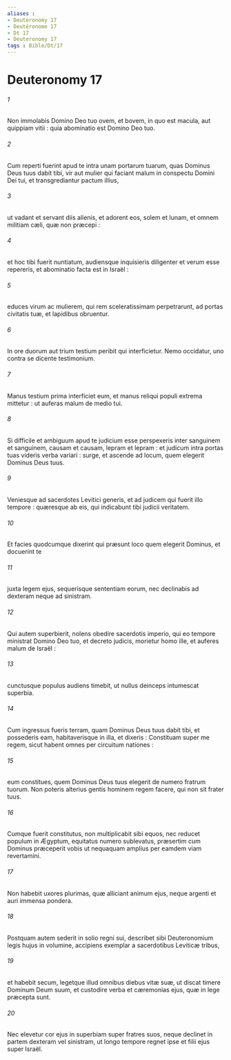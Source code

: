 ```yaml
---
aliases : 
- Deuteronomy 17
- Deutéronome 17
- Dt 17
- Deuteronomy 17
tags : Bible/Dt/17
---
```


# Deuteronomy 17

###### 1
Non immolabis Domino Deo tuo ovem, et bovem, in quo est macula, aut quippiam vitii : quia abominatio est Domino Deo tuo.
###### 2
Cum reperti fuerint apud te intra unam portarum tuarum, quas Dominus Deus tuus dabit tibi, vir aut mulier qui faciant malum in conspectu Domini Dei tui, et transgrediantur pactum illius,
###### 3
ut vadant et servant diis alienis, et adorent eos, solem et lunam, et omnem militiam cæli, quæ non præcepi :
###### 4
et hoc tibi fuerit nuntiatum, audiensque inquisieris diligenter et verum esse repereris, et abominatio facta est in Israël :
###### 5
educes virum ac mulierem, qui rem sceleratissimam perpetrarunt, ad portas civitatis tuæ, et lapidibus obruentur.
###### 6
In ore duorum aut trium testium peribit qui interficietur. Nemo occidatur, uno contra se dicente testimonium.
###### 7
Manus testium prima interficiet eum, et manus reliqui populi extrema mittetur : ut auferas malum de medio tui.
###### 8
Si difficile et ambiguum apud te judicium esse perspexeris inter sanguinem et sanguinem, causam et causam, lepram et lepram : et judicum intra portas tuas videris verba variari : surge, et ascende ad locum, quem elegerit Dominus Deus tuus.
###### 9
Veniesque ad sacerdotes Levitici generis, et ad judicem qui fuerit illo tempore : quæresque ab eis, qui indicabunt tibi judicii veritatem.
###### 10
Et facies quodcumque dixerint qui præsunt loco quem elegerit Dominus, et docuerint te
###### 11
juxta legem ejus, sequerisque sententiam eorum, nec declinabis ad dexteram neque ad sinistram.
###### 12
Qui autem superbierit, nolens obedire sacerdotis imperio, qui eo tempore ministrat Domino Deo tuo, et decreto judicis, morietur homo ille, et auferes malum de Israël :
###### 13
cunctusque populus audiens timebit, ut nullus deinceps intumescat superbia.
###### 14
Cum ingressus fueris terram, quam Dominus Deus tuus dabit tibi, et possederis eam, habitaverisque in illa, et dixeris : Constituam super me regem, sicut habent omnes per circuitum nationes :
###### 15
eum constitues, quem Dominus Deus tuus elegerit de numero fratrum tuorum. Non poteris alterius gentis hominem regem facere, qui non sit frater tuus.
###### 16
Cumque fuerit constitutus, non multiplicabit sibi equos, nec reducet populum in Ægyptum, equitatus numero sublevatus, præsertim cum Dominus præceperit vobis ut nequaquam amplius per eamdem viam revertamini.
###### 17
Non habebit uxores plurimas, quæ alliciant animum ejus, neque argenti et auri immensa pondera.
###### 18
Postquam autem sederit in solio regni sui, describet sibi Deuteronomium legis hujus in volumine, accipiens exemplar a sacerdotibus Leviticæ tribus,
###### 19
et habebit secum, legetque illud omnibus diebus vitæ suæ, ut discat timere Dominum Deum suum, et custodire verba et cæremonias ejus, quæ in lege præcepta sunt.
###### 20
Nec elevetur cor ejus in superbiam super fratres suos, neque declinet in partem dexteram vel sinistram, ut longo tempore regnet ipse et filii ejus super Israël.
